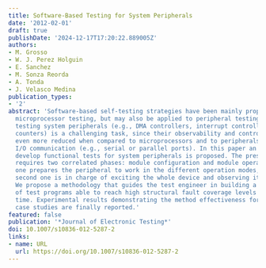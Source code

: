 ```yaml
---
title: Software-Based Testing for System Peripherals
date: '2012-02-01'
draft: true
publishDate: '2024-12-17T17:20:22.889005Z'
authors:
- M. Grosso
- W. J. Perez Holguin
- E. Sanchez
- M. Sonza Reorda
- A. Tonda
- J. Velasco Medina
publication_types:
- '2'
abstract: 'Software-based self-testing strategies have been mainly proposed to tackle
  microprocessor testing, but may also be applied to peripheral testing. However,
  testing system peripherals (e.g., DMA controllers, interrupt controllers, and internal
  counters) is a challenging task, since their observability and controllability are
  even more reduced when compared to microprocessors and to peripherals devoted to
  I/O communication (e.g., serial or parallel ports). In this paper an approach to
  develop functional tests for system peripherals is proposed. The presented methodology
  requires two correlated phases: module configuration and module operation. The first
  one prepares the peripheral to work in the different operation modes, whereas the
  second one is in charge of exciting the whole device and observing its behavior.
  We propose a methodology that guides the test engineer in building a compact set
  of test programs able to reach high structural fault coverage levels in a short
  time. Experimental results demonstrating the method effectiveness for two real-world
  case studies are finally reported.'
featured: false
publication: '*Journal of Electronic Testing*'
doi: 10.1007/s10836-012-5287-2
links:
- name: URL
  url: https://doi.org/10.1007/s10836-012-5287-2
---
```


